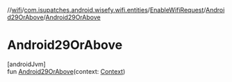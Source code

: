 //[wifi](../../../../index.md)/[com.isupatches.android.wisefy.wifi.entities](../../index.md)/[EnableWifiRequest](../index.md)/[Android29OrAbove](index.md)/[Android29OrAbove](-android29-or-above.md)

# Android29OrAbove

[androidJvm]\
fun [Android29OrAbove](-android29-or-above.md)(context: [Context](https://developer.android.com/reference/kotlin/android/content/Context.html))
